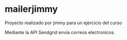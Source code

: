 # mailerjimmy

Proyecto realizado por jimmy para un ejercicio del curso

Mediante la API Sendgrid envia correos electronicos
